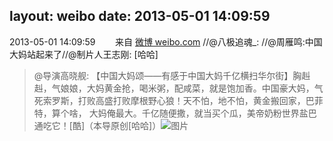 layout: weibo
date: 2013-05-01 14:09:59
---
<meta name="referrer" content="no-referrer" />

2013-05-01 14:09:59  &nbsp;&nbsp;&nbsp;&nbsp;&nbsp;&nbsp; 来自 <a href="http://weibo.com/" rel="nofollow">微博 weibo.com</a>
//@八极追魂_: //@周雁鸣:中国大妈站起来了//@制片人王志刚: [哈哈]
>  @导演高晓舰: 【中国大妈颂——有感于中国大妈千亿横扫华尔街】胸赳赳，气娘娘，大妈黄金抢，喝米粥，配咸菜，就是饱加香。中国豪大妈，气死索罗斯，打败高盛打败摩根野心狼！天不怕，地不怕，黄金搬回家，巴菲特，算个啥， 大妈俺最大。千亿随便撒，就当买个瓜，美帝奶粉世界盐巴通吃它！[酷]（本导原创[哈哈]） ​​​
>  ![图片](https://ww4.sinaimg.cn/large/3d95907fjw1e47twajh3kj20f30la41e.jpg)

